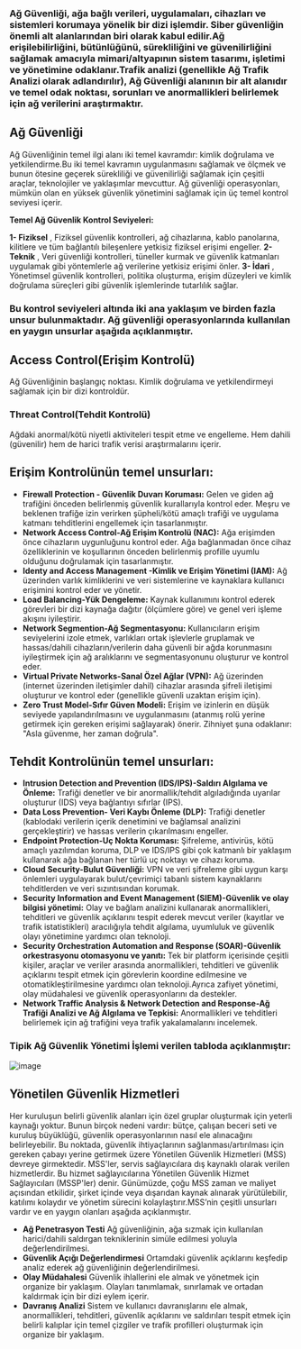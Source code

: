 ### Ağ Güvenliği, ağa bağlı verileri, uygulamaları, cihazları ve sistemleri korumaya yönelik bir dizi işlemdir. Siber güvenliğin önemli alt alanlarından biri olarak kabul edilir.Ağ erişilebilirliğini, bütünlüğünü, sürekliliğini ve güvenilirliğini sağlamak amacıyla mimari/altyapının sistem tasarımı, işletimi ve yönetimine odaklanır.Trafik analizi (genellikle Ağ Trafik Analizi olarak adlandırılır), Ağ Güvenliği alanının bir alt alanıdır ve temel odak noktası, sorunları ve anormallikleri belirlemek için ağ verilerini araştırmaktır.

## Ağ Güvenliği

Ağ Güvenliğinin temel ilgi alanı iki temel kavramdır: kimlik doğrulama ve yetkilendirme.Bu iki temel kavramın uygulanmasını sağlamak ve ölçmek ve bunun ötesine geçerek sürekliliği ve güvenilirliği sağlamak için çeşitli araçlar, teknolojiler ve yaklaşımlar mevcuttur.
Ağ güvenliği operasyonları, mümkün olan en yüksek güvenlik yönetimini sağlamak için üç temel kontrol seviyesi içerir.

**Temel Ağ Güvenlik Kontrol Seviyeleri:**

**1- Fiziksel** , Fiziksel güvenlik kontrolleri, ağ cihazlarına, kablo panolarına, kilitlere ve tüm bağlantılı bileşenlere yetkisiz fiziksel erişimi engeller.
**2- Teknik** , Veri güvenliği kontrolleri, tüneller kurmak ve güvenlik katmanları uygulamak gibi yöntemlerle ağ verilerine yetkisiz erişimi önler.
**3- İdari** , Yönetimsel güvenlik kontrolleri, politika oluşturma, erişim düzeyleri ve kimlik doğrulama süreçleri gibi güvenlik işlemlerinde tutarlılık sağlar.

### Bu kontrol seviyeleri altında iki ana yaklaşım ve birden fazla unsur bulunmaktadır. Ağ güvenliği operasyonlarında kullanılan en yaygın unsurlar aşağıda açıklanmıştır.

## Access Control(Erişim Kontrolü)
Ağ Güvenliğinin başlangıç ​​noktası. Kimlik doğrulama ve yetkilendirmeyi sağlamak için bir dizi kontroldür.

### Threat Control(Tehdit Kontrolü)
Ağdaki anormal/kötü niyetli aktiviteleri tespit etme ve engelleme. Hem dahili (güvenilir) hem de harici trafik verisi araştırmalarını içerir.

## Erişim Kontrolünün temel unsurları:

* **Firewall Protection - Güvenlik Duvarı Koruması:** Gelen ve giden ağ trafiğini önceden belirlenmiş güvenlik kurallarıyla kontrol eder. Meşru ve beklenen trafiğe izin verirken şüpheli/kötü amaçlı trafiği ve uygulama katmanı tehditlerini engellemek için tasarlanmıştır.
* **Network Access Control-Ağ Erişim Kontrolü (NAC):** Ağa erişimden önce cihazların uygunluğunu kontrol eder. Ağa bağlanmadan önce cihaz özelliklerinin ve koşullarının önceden belirlenmiş profille uyumlu olduğunu doğrulamak için tasarlanmıştır.
* **Identy and Access Management -Kimlik ve Erişim Yönetimi (IAM):** Ağ üzerinden varlık kimliklerini ve veri sistemlerine ve kaynaklara kullanıcı erişimini kontrol eder ve yönetir.
* **Load Balancing-Yük Dengeleme:** Kaynak kullanımını kontrol ederek görevleri bir dizi kaynağa dağıtır (ölçümlere göre) ve genel veri işleme akışını iyileştirir.
* **Network Segmention-Ağ Segmentasyonu:** Kullanıcıların erişim seviyelerini izole etmek, varlıkları ortak işlevlerle gruplamak ve hassas/dahili cihazların/verilerin daha güvenli bir ağda korunmasını iyileştirmek için ağ aralıklarını ve segmentasyonunu oluşturur ve kontrol eder.
* **Virtual Private Networks-Sanal Özel Ağlar (VPN):** Ağ üzerinden (internet üzerinden iletişimler dahil) cihazlar arasında şifreli iletişimi oluşturur ve kontrol eder (genellikle güvenli uzaktan erişim için).
* **Zero Trust Model-Sıfır Güven Modeli:** Erişim ve izinlerin en düşük seviyede yapılandırılmasını ve uygulanmasını (atanmış rolü yerine getirmek için gereken erişimi sağlayarak) önerir. Zihniyet şuna odaklanır: "Asla güvenme, her zaman doğrula".

## Tehdit Kontrolünün temel unsurları:

* **Intrusion Detection and Prevention (IDS/IPS)-Saldırı Algılama ve Önleme:** Trafiği denetler ve bir anormallik/tehdit algıladığında uyarılar oluşturur (IDS) veya bağlantıyı sıfırlar (IPS).
* **Data Loss Prevention- Veri Kaybı Önleme (DLP):** Trafiği denetler (kablodaki verilerin içerik denetimini ve bağlamsal analizini gerçekleştirir) ve hassas verilerin çıkarılmasını engeller.
* **Endpoint Protection-Uç Nokta Koruması:** Şifreleme, antivirüs, kötü amaçlı yazılımdan koruma, DLP ve IDS/IPS gibi çok katmanlı bir yaklaşım kullanarak ağa bağlanan her türlü uç noktayı ve cihazı koruma.
* **Cloud Security-Bulut Güvenliği:** VPN ve veri şifreleme gibi uygun karşı önlemleri uygulayarak bulut/çevrimiçi tabanlı sistem kaynaklarını tehditlerden ve veri sızıntısından korumak.
* **Security Information and Event Management (SIEM)-Güvenlik ve olay bilgisi yönetimi:** Olay ve bağlam analizini kullanarak anormallikleri, tehditleri ve güvenlik açıklarını tespit ederek mevcut veriler (kayıtlar ve trafik istatistikleri) aracılığıyla tehdit algılama, uyumluluk ve güvenlik olayı yönetimine yardımcı olan teknoloji.
* **Security Orchestration Automation and Response (SOAR)-Güvenlik orkestrasyonu otomasyonu ve yanıtı:** Tek bir platform içerisinde çeşitli kişiler, araçlar ve veriler arasında anormallikleri, tehditleri ve güvenlik açıklarını tespit etmek için görevlerin koordine edilmesine ve otomatikleştirilmesine yardımcı olan teknoloji.Ayrıca zafiyet yönetimi, olay müdahalesi ve güvenlik operasyonlarını da destekler.
* **Network Traffic Analysis & Network Detection and Response-Ağ Trafiği Analizi ve Ağ Algılama ve Tepkisi:** Anormallikleri ve tehditleri belirlemek için ağ trafiğini veya trafik yakalamalarını incelemek.

### Tipik Ağ Güvenlik Yönetimi İşlemi verilen tabloda açıklanmıştır:

![image](https://github.com/user-attachments/assets/a7881aa0-2d15-476d-99a2-c1944778991c)

## Yönetilen Güvenlik Hizmetleri
Her kuruluşun belirli güvenlik alanları için özel gruplar oluşturmak için yeterli kaynağı yoktur. Bunun birçok nedeni vardır: bütçe, çalışan beceri seti ve kuruluş büyüklüğü, güvenlik operasyonlarının nasıl ele alınacağını belirleyebilir.
Bu noktada, güvenlik ihtiyaçlarının sağlanması/artırılması için gereken çabayı yerine getirmek üzere Yönetilen Güvenlik Hizmetleri (MSS) devreye girmektedir. MSS'ler, servis sağlayıcılara dış kaynaklı olarak verilen hizmetlerdir.
Bu hizmet sağlayıcılarına Yönetilen Güvenlik Hizmet Sağlayıcıları (MSSP'ler) denir. Günümüzde, çoğu MSS zaman ve maliyet açısından etkilidir, şirket içinde veya dışarıdan kaynak alınarak yürütülebilir, katılımı kolaydır ve yönetim sürecini kolaylaştırır.MSS’nin çeşitli unsurları vardır ve en yaygın olanları aşağıda açıklanmıştır.

* **Ağ Penetrasyon Testi** Ağ güvenliğinin, ağa sızmak için kullanılan harici/dahili saldırgan tekniklerinin simüle edilmesi yoluyla değerlendirilmesi.
* **Güvenlik Açığı Değerlendirmesi** Ortamdaki güvenlik açıklarını keşfedip analiz ederek ağ güvenliğinin değerlendirilmesi.
* **Olay Müdahalesi** Güvenlik ihlallerini ele almak ve yönetmek için organize bir yaklaşım. Olayları tanımlamak, sınırlamak ve ortadan kaldırmak için bir dizi eylem içerir.
* **Davranış Analizi** Sistem ve kullanıcı davranışlarını ele almak, anormallikleri, tehditleri, güvenlik açıklarını ve saldırıları tespit etmek için belirli kalıplar için temel çizgiler ve trafik profilleri oluşturmak için organize bir yaklaşım.





